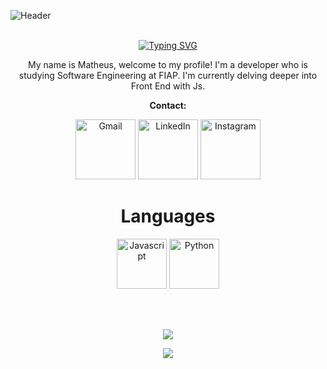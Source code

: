 <!-- Level 3: Add custom code -->

![Header](https://i.imgur.com/XClq6IE.png)
<br>
<br> 

<div align="center">

[![Typing SVG](https://readme-typing-svg.demolab.com?font=Fira+Code&weight=500&size=32&pause=1000&random=false&width=435&lines=Hello+my+name+is+Neli!;Welcome+to+my+perfil)](https://git.io/typing-svg)

</div>


<p align="center"> 
  My name is Matheus, welcome to my profile! I'm a developer who is studying Software Engineering at FIAP.
  I'm currently delving deeper into Front End with Js.

</p>

<p align="center">
  <strong>Contact:</strong>
</p>


<p align="center">
  <a class="redes" href="mailto:contatodoneli@gmail.com" title="Gmail">
<img src="https://img.icons8.com/?size=256&id=Cjuj2uISMdQ1&format=png" width="96px" alt="Gmail"/></a>
  <a class="redes" href="https://www.linkedin.com/in/matheus-montovaneli-4bbb04300/" title="LinkedIn">
  <img src="https://img.icons8.com/?size=256&id=108812&format=png" width="96px" alt="LinkedIn"/></a>
  <a class="redes" href="https://www.instagram.com/theuwsx/" title="Instagram">
  <img src="https://img.icons8.com/?size=256&id=TEYr8ETaIfBJ&format=png" width="96px" alt="Instagram"/></a>
</p>





<!-- [![activity graph](https://github-readme-activity-graph.vercel.app/graph?username=imneli&theme=github-dark-dimmed&custom_title=imneli%20Activity%20Graph&hide_border=true)](https://github.com/ashutosh00710/github-readme-activity-graph) -->

<h1 align="center"> <strong>Languages</strong></h1>

<p align="center">
  <a href="#" title="JavaScript">
<img src="https://i.imgur.com/lbiRxUl.png" alt="Javascript" width="80px"/></a>
  <a href="#" title="Python">
  <img src="https://i.imgur.com/ItvUS0k.png" alt="Python" width="80px"/></a>

</p>

<br>
<br> 
<div align="center">
  
  ![](https://github-readme-streak-stats.herokuapp.com/?user=imneli&theme=tokyonight&hide_border=false)<br/>
  
</div>

<p align="center">
  <img src="https://capsule-render.vercel.app/api?type=waving&color=gradient&height=60&section=footer"/>
</p>

